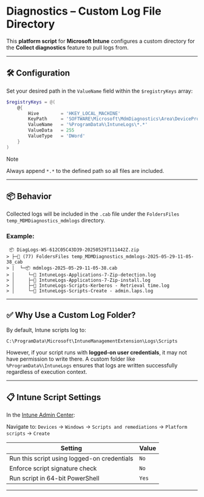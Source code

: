 # Diagnostics – Custom Log File Directory

This **platform script** for **Microsoft Intune** configures a custom directory for the **Collect diagnostics** feature to pull logs from.

---

## 🛠️ Configuration

Set your desired path in the `ValueName` field within the `$registryKeys` array:

```powershell
$registryKeys = @(
    @{
        Hive        = 'HKEY_LOCAL_MACHINE'
        KeyPath     = 'SOFTWARE\Microsoft\MdmDiagnostics\Area\DeviceProvisioning\FileEntry'
        ValueName   = '%ProgramData%\IntuneLogs\*.*'
        ValueData   = 255
        ValueType   = 'DWord'
    }
)
```

> [!Note]
> Always append `*.*` to the defined path so all files are included.

---

## 📦 Behavior

Collected logs will be included in the `.cab` file under the `FoldersFiles temp_MDMDiagnostics_mdmlogs` directory.

### Example:

```
 📦 DiagLogs-WS-612C05C43D39-20250529T111442Z.zip   
> ├─📁 (77) FoldersFiles temp_MDMDiagnostics_mdmlogs-2025-05-29-11-05-38_cab
> │  └─📦 mdmlogs-2025-05-29-11-05-38.cab
> │     └─📜 IntuneLogs-Applications-7-Zip-detection.log
> │     ├─📜 IntuneLogs-Applications-7-Zip-install.log
> │     ├─📜 IntuneLogs-Scripts-Kerberos - Retrieval time.log
> │     └─📜 IntuneLogs-Scripts-Create - admin.laps.log
```

---

## ✅ Why Use a Custom Log Folder?

By default, Intune scripts log to:

```
C:\ProgramData\Microsoft\IntuneManagementExtension\Logs\Scripts
```

However, if your script runs with **logged-on user credentials**, it may not have permission to write there. A custom folder like `%ProgramData%\IntuneLogs` ensures that logs are written successfully regardless of execution context.

---

## 📋 Intune Script Settings

In the [Intune Admin Center](https://intune.microsoft.com):

Navigate to:
`Devices` → `Windows` → `Scripts and remediations` → `Platform scripts` → `Create`

| Setting                                     | Value |
| ------------------------------------------- | ----- |
| Run this script using logged-on credentials | `No`  |
| Enforce script signature check              | `No`  |
| Run script in 64-bit PowerShell             | `Yes` |

---
